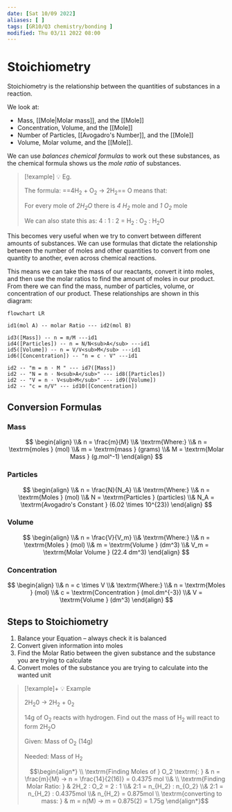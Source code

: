 ```yaml
---
date: [Sat 10/09 2022]
aliases: [ ]
tags: [GR10/Q3 chemistry/bonding ]
modified: Thu 03/11 2022 08:00
---
```

# Stoichiometry
Stoichiometry is the relationship between the quantities of substances in a reaction. 

We look at:
- Mass, [[Mole|Molar mass]], and the [[Mole]]
- Concentration, Volume, and the [[Mole]]
- Number of Particles, [[Avogadro's Number]], and the [[Mole]]
- Volume, Molar volume, and the [[Mole]]. 

We can use *balances chemical formulas* to work out these substances, as the chemical formula shows us the *mole ratio* of substances. 

> [!example] 💡 Eg. 
>
> The formula: ==4H<sub>2</sub> + O<sub>2</sub> → 2H<sub>2</sub>== O means that:
> 
> For every mole of *2H<sub>2</sub>O* there is *4 H<sub>2</sub>* mole and *1 O<sub>2</sub>* mole
> 
> We can also state this as: 4 : 1 : 2 = H<sub>2</sub> : O<sub>2</sub> : H<sub>2</sub>O

This becomes very useful when we try to convert between different amounts of substances. We can use formulas that dictate the relationship between the number of moles and other quantities to convert from one quantity to another, even across chemical reactions. 

This means we can take the mass of our reactants, convert it into moles, and then use the molar ratios to find the amount of moles in our product. From there we can find the mass, number of particles, volume, or concentration of our product. These relationships are shown in this diagram:

```mermaid
flowchart LR

id1(mol A) -- molar Ratio --- id2(mol B)

id3([Mass]) -- n = m/M ---id1
id4([Particles]) -- n = N/N<sub>A</sub> ---id1
id5([Volume]) -- n = V/V<sub>M</sub> ---id1
id6([Concentration]) -- "n = c · V" ---id1

id2 -- "m = n · M " --- id7([Mass])
id2 -- "N = n · N<sub>A</sub>" --- id8([Particles])
id2 -- "V = n · V<sub>M</sub>" --- id9([Volume])
id2 -- "c = n/V" --- id10([Concentration])

```

## Conversion Formulas
### Mass
$$ 
\begin{align}
\\& n = \frac{m}{M}
\\& \textrm{Where:}
\\& n = \textrm{moles } (mol)
\\& m = \textrm{mass } (grams) 
\\& M = \textrm{Molar Mass } (g.mol^-1)
\end{align}
$$
### Particles
$$ 
\begin{align}
\\& n = \frac{N}{N_A}
\\& \textrm{Where:}
\\& n = \textrm{Moles } (mol)
\\& N = \textrm{Particles } (particles) 
\\& N_A = \textrm{Avogadro's Constant } (6.02 \times 10^{23})
\end{align}
$$
### Volume
$$ 
\begin{align}
\\& n = \frac{V}{V_m}
\\& \textrm{Where:}
\\& n = \textrm{Moles } (mol)
\\& m = \textrm{Volume } (dm^3) 
\\& V_m = \textrm{Molar Volume } (22.4 dm^3)
\end{align}
$$
### Concentration
$$ 
\begin{align}
\\& n = c \times V
\\& \textrm{Where:}
\\& n = \textrm{Moles } (mol)
\\& c = \textrm{Concentration } (mol.dm^{-3}) 
\\& V = \textrm{Volume } (dm^3)
\end{align}
$$


## Steps to Stoichiometry
1. Balance your Equation – always check it is balanced
2. Convert given information into moles
3. Find the Molar Ratio between the given substance and the substance you are trying to calculate
4. Convert moles of the substance you are trying to calculate into the wanted unit

> [!example]+ 💡 Example
> 
> 2H<sub>2</sub>0 → 2H<sub>2</sub> + 0<sub>2</sub>
> 
> 14g of O<sub>2</sub> reacts with hydrogen. Find out the mass of H<sub>2</sub> will react to form 2H<sub>2</sub>O
> 
> Given: Mass of O<sub>2</sub> (14g)
> 
> Needed: Mass of H<sub>2</sub> 
> 
> $$\begin{align*}
\\ \textrm{Finding Moles of } O_2 \textrm{: } & n = \frac{m}{M} → n = \frac{14}{2(16)} = 0.4375 mol
\\&
\\ \textrm{Finding Molar Ratio: } & 2H_2 : O_2 = 2 : 1
\\& 2:1 = n_{H_2} : n_{O_2} \\& 2:1 = n_{H_2} : 0.4375mol
\\& n_{H_2} = 0.875mol
\\ \textrm{converting to mass: } & m = n(M) → m = 0.875(2) = 1.75g
\end{align*}$$